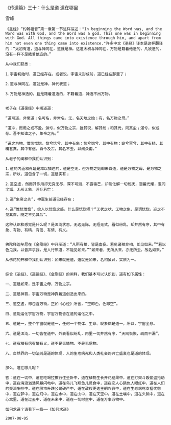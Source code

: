 《传道篇》三十：什么是道 道在哪里

雪峰


    《圣经》“约翰福音”第一章第一节这样描述："In beginning the Word was, and the Word was with God, and the Word was a god. This one was in beginning with God. All things came into existence through him, and apart from him not even one thing came into existence."许多中文《圣经》译本是这样翻译的：“太初有道，道与神同在，道就是神。这道太初与神同在，万物是籍着他造的，凡被造的，没有一样不是籍着他造的。”

    从中我们获悉：

    1.宇宙初始时，道已经存在，或者说，宇宙未形成前，道已经在那里了；

    2.道与神同在，道就是神，神代表道；

    3.万物是神造的，且是籍着道造的，不籍着道，神造不出万物。


    老子在《道德经》中阐述道：

    “道可道，非常道；名可名，非常名。无，名天地之始；有，名万物之母。”

    “道冲，而用之或不盈。渊兮，似万物之宗，挫其锐，解其纷；和其光，同其尘；湛兮，似或存。吾不知谁之子，象帝之先。”

    “道之为物，惟恍惟惚。惚兮恍兮，其中有象；恍兮惚兮，其中有物；窈兮冥兮，其中有精，其精甚真，其中有信。自今及古，其名不去，以阅众甫。”

    从老子的阐释中我们认识到：

    1.道的内涵和外延是难以描述的，道是空无，但万物之始却来自道，道是万物之母，是万物之宗，所以，道包含了一切，道是实有；

    2.道空虚，然而其作用却无穷无尽，深不可测，不露锋芒，却能化解一切纷扰，涵蓄光耀，混同尘垢，无形无象，若存若亡；

    3.道“象帝之先”，神诞生前道已经存在；

    4.道“惟恍惟惚”，给人以恍惚之感。什么是恍惚呢？“无状之状，无物之象，是谓恍惚。迎之不见其首，随之不见其后”。

    这种认识和感觉是什么呢？是浑沌状态，无边无际，无招无式，看似纷乱，却井然有序，其中有象、有物、有精、有信、有情、有义。


    佛陀释迦牟尼在《金刚经》中开示道：“凡所有相，皆是虚妄。若见诸相非相，即见如来。”“若以色见我，以音声求我，是人行邪道，不能见如来。”“如来者，无所从来，亦无所去，故名如来。”

    从佛陀的开释中我们认识到：如来就是道，道就是如来，名相虽异，实质为一。


    综合《圣经》、《道德经》、《金刚经》的阐释，我们基本可以认识到，道有如下属性：

    一、道是如来，是宇宙之母，万物之宗。

    二、道是神首，宇宙万物是神靠着道创造出来的。

    三、道空虚，却包含万物，正如《心经》所言，“空即色，色即空”。

    四、道能运化宇宙万物，宇宙万物皆在道的运化之中。

    五、道是一，整个宇宙就是道一，任何一个物体、生命、现象都是道一，所以，宇宙全息。

    六、道是浑沌，一切皆在道中，外表看似纷乱，内里一切井然有序，“天网恢恢，疏而不漏”。

    七、道有精有信有情有义，道不是无情物。不是无信物。

    八、自然界的一切法则是道的体现，人的生老病死和人类社会的兴亡盛衰也是道的体现。


    那么，道在哪儿呢？

    答：道在一切中，道在吃喝拉撒行住坐卧中，道在植物生长开花结果中，道在打架斗殴偷盗抢劫中，道在海浪汹涌风暴闪电中，道在鸟儿飞翔鱼儿觅食中，道在恋人心跳仇人眼红中，道在人们的交流争吵中，道在股市升跌公司破产中，道在政权更迭王朝兴衰中，道在生老病死幸福忧愁中，道在梦中，道在幻中，道在水中，道在山中，道在天空中，道在土壤中，道在头脑中，道在心窝里，道在过去中，道在未来中，道在一切时空中，道在万事万物中。

    如何求道？请看下一篇——《如何求道》

    2007-08-05



